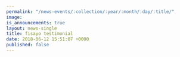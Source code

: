 ```yaml
---
permalink: "/news-events/:collection/:year/:month/:day/:title/"
image: 
is_announcements: true
layout: news-single
title: fisayo testimonial
date: 2018-06-12 15:51:07 +0000
published: false
---
```

